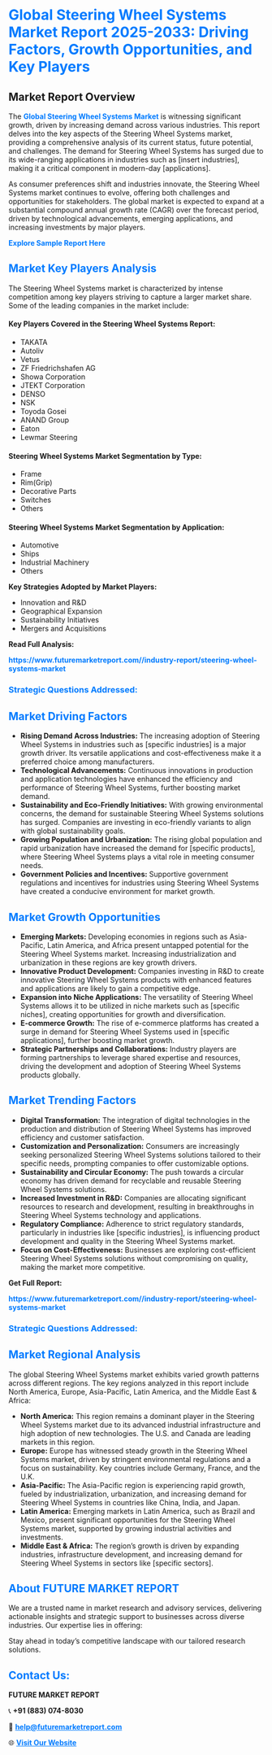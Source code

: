 <h1 style="color: #007BFF;">Global Steering Wheel Systems Market Report 2025-2033: Driving Factors, Growth Opportunities, and Key Players</h1>

<section id="overview">
<h2>Market Report Overview</h2>
<p>The <a href="https://www.futuremarketreport.com//industry-report/steering-wheel-systems-market" style="color: #007BFF; text-decoration: none;"><strong>Global Steering Wheel Systems Market</strong></a> is witnessing significant growth, driven by increasing demand across various industries. This report delves into the key aspects of the Steering Wheel Systems market, providing a comprehensive analysis of its current status, future potential, and challenges. The demand for Steering Wheel Systems has surged due to its wide-ranging applications in industries such as [insert industries], making it a critical component in modern-day [applications].</p>
<p>As consumer preferences shift and industries innovate, the Steering Wheel Systems market continues to evolve, offering both challenges and opportunities for stakeholders. The global market is expected to expand at a substantial compound annual growth rate (CAGR) over the forecast period, driven by technological advancements, emerging applications, and increasing investments by major players.</p>
</section>

<section id="overview">
<p><a href="https://www.futuremarketreport.com//request-sample/reportId=59264" style="color: #007BFF; text-decoration: none;"><strong>Explore Sample Report Here</strong></a></p>
</section>

<section id="key-players">
<h2 style="color: #007BFF;">Market Key Players Analysis</h2>
<p>The Steering Wheel Systems market is characterized by intense competition among key players striving to capture a larger market share. Some of the leading companies in the market include:</p>
<h4>Key Players Covered in the Steering Wheel Systems Report:</h4>
<ul><li>TAKATA</li><li>Autoliv</li><li>Vetus</li><li>ZF Friedrichshafen AG</li><li>Showa Corporation</li><li>JTEKT Corporation</li><li>DENSO</li><li>NSK</li><li>Toyoda Gosei</li><li>ANAND Group</li><li>Eaton</li><li>Lewmar Steering</li></ul>
<h4>Steering Wheel Systems Market Segmentation by Type:</h4>
<ul><li>Frame</li><li>Rim(Grip)</li><li>Decorative Parts</li><li>Switches</li><li>Others</li></ul>

<h4>Steering Wheel Systems Market Segmentation by Application:</h4>
<ul><li>Automotive</li><li>Ships</li><li>Industrial Machinery</li><li>Others</li></ul>
<p><strong>Key Strategies Adopted by Market Players:</strong></p>
<ul>
<li>Innovation and R&D</li>
<li>Geographical Expansion</li>
<li>Sustainability Initiatives</li>
<li>Mergers and Acquisitions</li>
</ul>
</section>

<section>
<p><strong>Read Full Analysis: </strong></p><a href="https://www.futuremarketreport.com//industry-report/steering-wheel-systems-market" style="color: #007BFF; text-decoration: none;"><strong>https://www.futuremarketreport.com//industry-report/steering-wheel-systems-market</strong></a>
<h3 style="color: #007BFF;">Strategic Questions Addressed:</h3>
</section>

<section id="driving-factors">
<h2 style="color: #007BFF;">Market Driving Factors</h2>
<ul>
<li><strong>Rising Demand Across Industries:</strong> The increasing adoption of Steering Wheel Systems in industries such as [specific industries] is a major growth driver. Its versatile applications and cost-effectiveness make it a preferred choice among manufacturers.</li>
<li><strong>Technological Advancements:</strong> Continuous innovations in production and application technologies have enhanced the efficiency and performance of Steering Wheel Systems, further boosting market demand.</li>
<li><strong>Sustainability and Eco-Friendly Initiatives:</strong> With growing environmental concerns, the demand for sustainable Steering Wheel Systems solutions has surged. Companies are investing in eco-friendly variants to align with global sustainability goals.</li>
<li><strong>Growing Population and Urbanization:</strong> The rising global population and rapid urbanization have increased the demand for [specific products], where Steering Wheel Systems plays a vital role in meeting consumer needs.</li>
<li><strong>Government Policies and Incentives:</strong> Supportive government regulations and incentives for industries using Steering Wheel Systems have created a conducive environment for market growth.</li>
</ul>
</section>

<section id="growth-opportunities">
<h2 style="color: #007BFF;">Market Growth Opportunities</h2>
<ul>
<li><strong>Emerging Markets:</strong> Developing economies in regions such as Asia-Pacific, Latin America, and Africa present untapped potential for the Steering Wheel Systems market. Increasing industrialization and urbanization in these regions are key growth drivers.</li>
<li><strong>Innovative Product Development:</strong> Companies investing in R&D to create innovative Steering Wheel Systems products with enhanced features and applications are likely to gain a competitive edge.</li>
<li><strong>Expansion into Niche Applications:</strong> The versatility of Steering Wheel Systems allows it to be utilized in niche markets such as [specific niches], creating opportunities for growth and diversification.</li>
<li><strong>E-commerce Growth:</strong> The rise of e-commerce platforms has created a surge in demand for Steering Wheel Systems used in [specific applications], further boosting market growth.</li>
<li><strong>Strategic Partnerships and Collaborations:</strong> Industry players are forming partnerships to leverage shared expertise and resources, driving the development and adoption of Steering Wheel Systems products globally.</li>
</ul>
</section>

<section id="trending-factors">
<h2 style="color: #007BFF;">Market Trending Factors</h2>
<ul>
<li><strong>Digital Transformation:</strong> The integration of digital technologies in the production and distribution of Steering Wheel Systems has improved efficiency and customer satisfaction.</li>
<li><strong>Customization and Personalization:</strong> Consumers are increasingly seeking personalized Steering Wheel Systems solutions tailored to their specific needs, prompting companies to offer customizable options.</li>
<li><strong>Sustainability and Circular Economy:</strong> The push towards a circular economy has driven demand for recyclable and reusable Steering Wheel Systems solutions.</li>
<li><strong>Increased Investment in R&D:</strong> Companies are allocating significant resources to research and development, resulting in breakthroughs in Steering Wheel Systems technology and applications.</li>
<li><strong>Regulatory Compliance:</strong> Adherence to strict regulatory standards, particularly in industries like [specific industries], is influencing product development and quality in the Steering Wheel Systems market.</li>
<li><strong>Focus on Cost-Effectiveness:</strong> Businesses are exploring cost-efficient Steering Wheel Systems solutions without compromising on quality, making the market more competitive.</li>
</ul>
</section>

<section>
<p><strong>Get Full Report: </strong></p><a href="https://www.futuremarketreport.com//industry-report/steering-wheel-systems-market" style="color: #007BFF; text-decoration: none;"><strong>https://www.futuremarketreport.com//industry-report/steering-wheel-systems-market</strong></a>
<h3 style="color: #007BFF;">Strategic Questions Addressed:</h3>
</section>


<section id="regional-analysis">
<h2 style="color: #007BFF;">Market Regional Analysis</h2>
<p>The global Steering Wheel Systems market exhibits varied growth patterns across different regions. The key regions analyzed in this report include North America, Europe, Asia-Pacific, Latin America, and the Middle East & Africa:</p>
<ul>
<li><strong>North America:</strong> This region remains a dominant player in the Steering Wheel Systems market due to its advanced industrial infrastructure and high adoption of new technologies. The U.S. and Canada are leading markets in this region.</li>
<li><strong>Europe:</strong> Europe has witnessed steady growth in the Steering Wheel Systems market, driven by stringent environmental regulations and a focus on sustainability. Key countries include Germany, France, and the U.K.</li>
<li><strong>Asia-Pacific:</strong> The Asia-Pacific region is experiencing rapid growth, fueled by industrialization, urbanization, and increasing demand for Steering Wheel Systems in countries like China, India, and Japan.</li>
<li><strong>Latin America:</strong> Emerging markets in Latin America, such as Brazil and Mexico, present significant opportunities for the Steering Wheel Systems market, supported by growing industrial activities and investments.</li>
<li><strong>Middle East & Africa:</strong> The region’s growth is driven by expanding industries, infrastructure development, and increasing demand for Steering Wheel Systems in sectors like [specific sectors].</li>
</ul>
</section>

<footer>
<h2 style="color: #007BFF;">About FUTURE MARKET REPORT</h2>
<p>We are a trusted name in market research and advisory services, delivering actionable insights and strategic support to businesses across diverse industries. Our expertise lies in offering:</p>

<p>Stay ahead in today’s competitive landscape with our tailored research solutions.</p>

<h2 style="color: #007BFF;">Contact Us:</h2>
<p><strong>FUTURE MARKET REPORT</strong></p>
<p>📞 <strong>+91 (883) 074-8030</strong></p>
<p>📧 <strong><a href="mailto:help@futuremarketreport.com" style="color: #007BFF;">help@futuremarketreport.com</a></strong></p>
<p>🌐 <strong><a href="https://www.futuremarketreport.com/" style="color: #007BFF;">Visit Our Website</a></strong></p>
</footer>